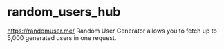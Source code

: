 # random_users_hub

https://randomuser.me/
Random User Generator allows you to fetch up to 5,000 generated users in one request.